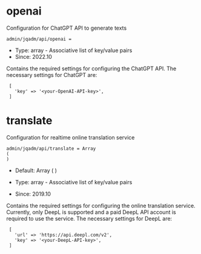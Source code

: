 
# openai

Configuration for ChatGPT API to generate texts

```
admin/jqadm/api/openai = 
```

* Type: array - Associative list of key/value pairs
* Since: 2022.10

Contains the required settings for configuring the ChatGPT API.
The necessary settings for ChatGPT are:

```
 [
   'key' => '<your-OpenAI-API-key>',
 ]
```


# translate

Configuration for realtime online translation service

```
admin/jqadm/api/translate = Array
(
)
```

* Default: Array
(
)

* Type: array - Associative list of key/value pairs
* Since: 2019.10

Contains the required settings for configuring the online translation service.
Currently, only DeepL is supported and a paid DeepL API account is required to
use the service. The necessary settings for DeepL are:

```
 [
   'url' => 'https://api.deepl.com/v2',
   'key' => '<your-DeepL-API-key>',
 ]
```
